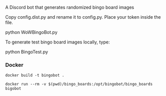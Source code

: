 A Discord bot that generates randomized bingo board images

Copy config.dist.py and rename it to config.py. Place your token inside the file.

python WoWBingoBot.py

To generate test bingo board images locally, type:

python BingoTest.py


### Docker
`docker build -t bingobot .`

`docker run --rm -v $(pwd)/bingo_boards:/opt/bingobot/bingo_boards bigobot`
